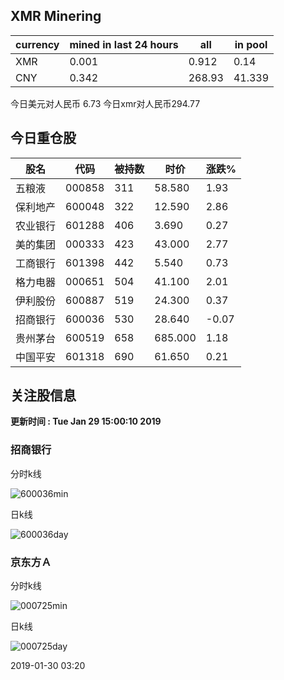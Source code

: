 ## XMR Minering

|currency|mined in last 24 hours|all|in pool|
|---|---|---|---|
|XMR|0.001|0.912|0.14|
|CNY|0.342|268.93|41.339|

今日美元对人民币 6.73	今日xmr对人民币294.77


## 今日重仓股 

|股名|代码|被持数|时价|涨跌%|
|---|---|---|---|---|
|五粮液|000858|311|58.580|1.93|
|保利地产|600048|322|12.590|2.86|
|农业银行|601288|406|3.690|0.27|
|美的集团|000333|423|43.000|2.77|
|工商银行|601398|442|5.540|0.73|
|格力电器|000651|504|41.100|2.01|
|伊利股份|600887|519|24.300|0.37|
|招商银行|600036|530|28.640|-0.07|
|贵州茅台|600519|658|685.000|1.18|
|中国平安|601318|690|61.650|0.21|

## 关注股信息
**更新时间 : Tue Jan 29 15:00:10 2019**
### 招商银行 
分时k线

![600036min](http://image.sinajs.cn/newchart/min/n/sh600036.gif)

日k线

![600036day](http://image.sinajs.cn/newchart/daily/n/sh600036.gif)

### 京东方Ａ 
分时k线

![000725min](http://image.sinajs.cn/newchart/min/n/sz000725.gif)

日k线

![000725day](http://image.sinajs.cn/newchart/daily/n/sz000725.gif)

2019-01-30 03:20